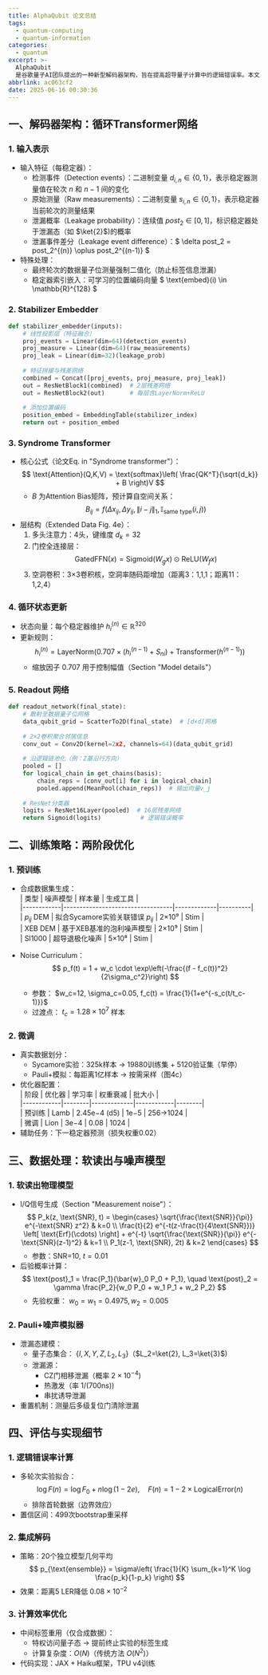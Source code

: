 ```yaml
---
title: AlphaQubit 论文总结
tags:
  - quantum-computing
  - quantum-information
categories:
  - quantum
excerpt: >-
  AlphaQubit
  是谷歌量子AI团队提出的一种新型解码器架构，旨在提高超导量子计算中的逻辑错误率。本文总结了其核心架构、训练策略、数据处理方法以及评估细节。
abbrlink: ac063cf2
date: 2025-06-16 00:30:36
---
```


## 一、解码器架构：循环Transformer网络  
### 1. 输入表示 
- 输入特征（每稳定器）：  
  - 检测事件（Detection events）：二进制变量 $d_{i,n} \in \{0,1\}$，表示稳定器测量值在轮次 $n$ 和 $n-1$ 间的变化  
  - 原始测量（Raw measurements）：二进制变量 $s_{i,n} \in \{0,1\}$，表示稳定器当前轮次的测量结果  
  - 泄漏概率（Leakage probability）：连续值 $post_2 \in [0,1]$，标识稳定器处于泄漏态（如 $\ket{2}$)的概率  
  - 泄漏事件差分（Leakage event difference）：$ \delta post_2 = post_2^{(n)} \oplus post_2^{(n-1)} $  
- 特殊处理：  
  - 最终轮次的数据量子位测量强制二值化（防止标签信息泄漏）  
  - 稳定器索引嵌入：可学习的位置编码向量 $ \text{embed}(i) \in \mathbb{R}^{128} $  

### 2. Stabilizer Embedder 
```python
def stabilizer_embedder(inputs):
    # 线性投影层（特征融合）
    proj_events = Linear(dim=64)(detection_events)  
    proj_measure = Linear(dim=64)(raw_measurements)
    proj_leak = Linear(dim=32)(leakage_prob)
    
    # 特征拼接与残差网络
    combined = Concat([proj_events, proj_measure, proj_leak]) 
    out = ResNetBlock1(combined)  # 2层残差网络
    out = ResNetBlock2(out)       # 每层含LayerNorm+ReLU
    
    # 添加位置编码
    position_embed = EmbeddingTable(stabilizer_index) 
    return out + position_embed
```

### 3. Syndrome Transformer  
- 核心公式（论文Eq. in "Syndrome transformer"）：  
  $$
  \text{Attention}(Q,K,V) = \text{softmax}\left( \frac{QK^T}{\sqrt{d_k}} + B \right)V
  $$
  - $B$ 为Attention Bias矩阵，预计算自空间关系：  
    $$
    B_{ij} = f(\Delta x_{ij}, \Delta y_{ij}, \|i-j\|_1, \mathbb{I}_{\text{same type}}(i,j))
    $$
- 层结构（Extended Data Fig. 4e）：  
  1. 多头注意力：4头，键维度 $d_k=32$  
  2. 门控全连接层：  
     $$
     \text{GatedFFN}(x) = \text{Sigmoid}(W_g x) \odot \text{ReLU}(W_f x)
     $$
  3. 空洞卷积：3×3卷积核，空洞率随码距增加（距离3：1,1,1；距离11：1,2,4）  

### 4. 循环状态更新  
- 状态向量：每个稳定器维护 $h_i^{(n)} \in \mathbb{R}^{320}$  
- 更新规则：  
  $$
  h_i^{(n)} = \text{LayerNorm}\left( 0.707 \times (h_i^{(n-1)} + S_{ni}) + \text{Transformer}(h^{(n-1)}) \right)
  $$
  - 缩放因子 $0.707$ 用于控制幅值（Section "Model details"）

### 5. Readout 网络  
```python
def readout_network(final_state):
    # 散射至数据量子位网格
    data_qubit_grid = ScatterTo2D(final_state)  # [d×d]网格
    
    # 2×2卷积聚合邻居信息
    conv_out = Conv2D(kernel=2x2, channels=64)(data_qubit_grid)
    
    # 沿逻辑链池化（例：Z基沿行方向）
    pooled = []
    for logical_chain in get_chains(basis):
        chain_reps = [conv_out[i] for i in logical_chain]
        pooled.append(MeanPool(chain_reps))  # 输出向量v_j
    
    # ResNet分类器
    logits = ResNet16Layer(pooled)  # 16层残差网络
    return Sigmoid(logits)           # 逻辑错误概率
```


## 二、训练策略：两阶段优化  
### 1. 预训练  
- 合成数据集生成：  
  | 类型       | 噪声模型                          | 样本量      | 生成工具 |  
  |------------|----------------------------------|-------------|----------|  
  | $p_{ij}$ DEM | 拟合Sycamore实验关联错误 $p_{ij}$ | 2×10⁹       | Stim     |  
  | XEB DEM    | 基于XEB基准的泡利噪声模型          | 2×10⁹       | Stim     |  
  | SI1000     | 超导退极化噪声                     | 5×10⁸       | Stim     |  

- Noise Curriculum：  
  $$
  p_f(t) = 1 + w_c \cdot \exp\left(-\frac{(f - f_c(t))^2}{2\sigma_c^2}\right)
  $$
  - 参数： $w_c=12, \sigma_c=0.05, f_c(t) = \frac{1}{1+e^{-s_c(t/t_c-1)}}$  
  - 过渡点： $t_c = 1.28 \times 10^7$ 样本  

### 2. 微调
- 真实数据划分：  
  - Sycamore实验：325k样本 → 19880训练集 + 5120验证集（早停）  
  - Pauli+模拟：每距离1亿样本 → 按需采样（图4c）  
- 优化器配置：  
  | 阶段       | 优化器 | 学习率      | 权重衰减   | 批大小 |  
  |------------|--------|-------------|------------|--------|  
  | 预训练     | Lamb   | 2.45e−4 (d5) | 1e−5       | 256→1024 |  
  | 微调       | Lion   | 3e−4        | 0.08       | 1024   |  
- 辅助任务：下一稳定器预测（损失权重0.02）  


## 三、数据处理：软读出与噪声模型  
### 1. 软读出物理模型  
- I/Q信号生成（Section "Measurement noise"）：  
  $$
  P_k(z, \text{SNR}, t) = 
  \begin{cases} 
  \sqrt{\frac{\text{SNR}}{\pi}} e^{-\text{SNR} z^2} & k=0 \\
  \frac{t}{2} e^{-t(z-\frac{t}{4\text{SNR}})} \left[ \text{Erf}(\cdots) \right] + e^{-t} \sqrt{\frac{\text{SNR}}{\pi}} e^{-\text{SNR}(z-1)^2} & k=1 \\
  P_1(z-1, \text{SNR}, 2t) & k=2 
  \end{cases}
  $$
  - 参数：SNR=10, $t=0.01$  
- 后验概率计算：  
  $$
  \text{post}_1 = \frac{P_1}{\bar{w}_0 P_0 + P_1}, \quad 
  \text{post}_2 = \gamma \frac{P_2}{w_0 P_0 + w_1 P_1 + w_2 P_2}
  $$
  - 先验权重： $w_0 = w_1 = 0.4975, w_2 = 0.005$  

### 2. Pauli+噪声模拟器  
- 泄漏态建模：  
  - 量子态集合： $\{I, X, Y, Z, L_2, L_3\}$（$L_2=\ket{2}, L_3=\ket{3}$)  
  - 泄漏源：  
    - CZ门相移泄漏（概率 $2\times10^{-4}$)  
    - 热激发（率 $1/(700 \text{ns})$)  
    - 串扰诱导泄漏  
- 重置机制：测量后多级复位门清除泄漏  


## 四、评估与实现细节  
### 1. 逻辑错误率计算  
- 多轮次实验拟合：  
  $$
  \log F(n) = \log F_0 + n \log(1 - 2e), \quad F(n) = 1 - 2 \times \text{LogicalError}(n)
  $$
  - 排除首轮数据（边界效应）  
- 置信区间：499次bootstrap重采样  

### 2. 集成解码
- 策略：20个独立模型几何平均  
  $$
  p_{\text{ensemble}} = \sigma\left( \frac{1}{K} \sum_{k=1}^K \log \frac{p_k}{1-p_k} \right)
  $$
- 效果：距离5 LER降低 $0.08 \times 10^{-2}$  

### 3. 计算效率优化  
- 中间标签重用（仅合成数据）：  
  - 特权访问量子态 → 提前终止实验的标签生成  
  - 计算复杂度：$O(N)$（传统方法 $O(N^2)$）  
- 代码实现：JAX + Haiku框架，TPU v4训练  
